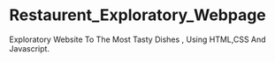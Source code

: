 # Restaurent_Exploratory_Webpage

Exploratory Website To The Most Tasty Dishes , Using HTML,CSS And Javascript.
